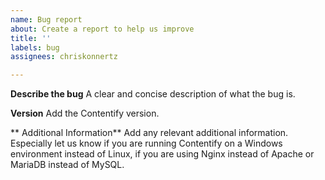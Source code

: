 ```yaml
---
name: Bug report
about: Create a report to help us improve
title: ''
labels: bug
assignees: chriskonnertz

---
```


**Describe the bug**
A clear and concise description of what the bug is.

**Version**
Add the Contentify version.

** Additional Information**
Add any relevant additional information. Especially let us know if you are running Contentify on a Windows environment instead of Linux, if you are using Nginx instead of Apache or MariaDB instead of MySQL.
